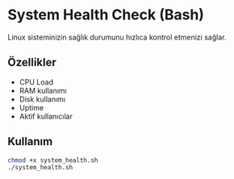 # System Health Check (Bash)

Linux sisteminizin sağlık durumunu hızlıca kontrol etmenizi sağlar.

## Özellikler
- CPU Load
- RAM kullanımı
- Disk kullanımı
- Uptime
- Aktif kullanıcılar

## Kullanım
```bash
chmod +x system_health.sh
./system_health.sh
```
